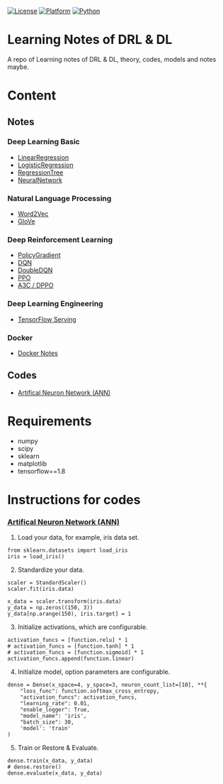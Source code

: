 [![License](https://img.shields.io/badge/License-MIT-blue.svg)](/LICENSE)
[![Platform](https://img.shields.io/badge/Platform-Tensorflow-orange.svg)](https://www.tensorflow.org/)
[![Python](https://img.shields.io/badge/Python-3.5-green.svg)]()

# Learning Notes of DRL & DL

A repo of Learning notes of DRL & DL, theory, codes, models and notes maybe.

# Content  

## Notes

### Deep Learning Basic

- [LinearRegression](/note/LinearRegression.ipynb)
- [LogisticRegression](/note/LogisticRegression.ipynb)
- [RegressionTree](/note/RegressionTree.ipynb)
- [NeuralNetwork](/note/NeuralNetwork.ipynb)

### Natural Language Processing
- [Word2Vec](/note/Word2Vec.ipynb)
- [GloVe](/note/GloVe.ipynb)

### Deep Reinforcement Learning

- [PolicyGradient](/note/PolicyGradient.ipynb)
- [DQN](/note/DQN.ipynb)
- [DoubleDQN](/note/DoubleDQN.ipynb)
- [PPO](/note/PPO.ipynb)
- [A3C / DPPO](/note/A3C.ipynb)

### Deep Learning Engineering

- [TensorFlow Serving](/note/TensorFlowServing.ipynb)

### Docker

- [Docker Notes](/note/Docker.ipynb)

## Codes

- [Artifical Neuron Network (ANN)](/ann/Dense.py)   


# Requirements
- numpy
- scipy
- sklearn
- matplotlib
- tensorflow==1.8

# Instructions for codes

### [Artifical Neuron Network (ANN)](/ann/Dense.py) 

1. Load your data, for example, iris data set.
```
from sklearn.datasets import load_iris
iris = load_iris()
```
2. Standardize your data.
```
scaler = StandardScaler()
scaler.fit(iris.data)

x_data = scaler.transform(iris.data)
y_data = np.zeros((150, 3))
y_data[np.arange(150), iris.target] = 1
``` 
3. Initialize activations, which are configurable.
```
activation_funcs = [function.relu] * 1
# activation_funcs = [function.tanh] * 1
# activation_funcs = [function.sigmoid] * 1
activation_funcs.append(function.linear)
```
4. Initialize model, option parameters are configurable.
```
dense = Dense(x_space=4, y_space=3, neuron_count_list=[10], **{
    "loss_func": function.softmax_cross_entropy,
    "activation_funcs": activation_funcs,
    "learning_rate": 0.01,
    "enable_logger": True,
    "model_name": 'iris',
    "batch_size": 30,
    'model': 'train'
)
```
5. Train or Restore & Evaluate.
```
dense.train(x_data, y_data)
# dense.restore()
dense.evaluate(x_data, y_data)
```

